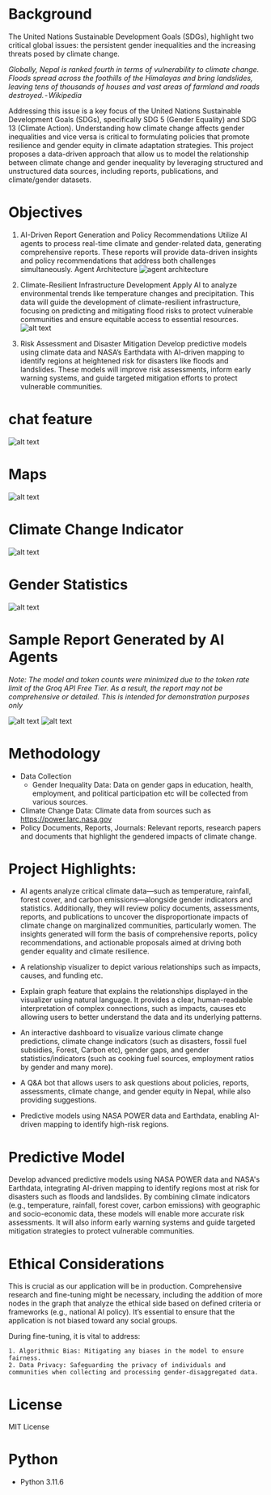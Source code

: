 # Background
The United Nations Sustainable Development Goals (SDGs), highlight two critical global issues: the persistent gender inequalities and the increasing threats posed by climate change. 

_Globally, Nepal is ranked fourth in terms of vulnerability to climate change. Floods spread across the foothills of the Himalayas and bring landslides, leaving tens of thousands of houses and vast areas of farmland and roads destroyed. - Wikipedia_

Addressing this issue is a key focus of the United Nations Sustainable Development Goals (SDGs), specifically SDG 5 (Gender Equality) and SDG 13 (Climate Action). Understanding how climate change affects gender inequalities and vice versa is critical to formulating policies that promote resilience and gender equity in climate adaptation strategies.
This project proposes a data-driven approach that allow us to model the relationship between climate change and gender inequality by leveraging structured and unstructured data sources, including reports, publications, and climate/gender datasets.

# Objectives

1. AI-Driven Report Generation and Policy Recommendations
Utilize AI agents to process real-time climate and gender-related data, generating comprehensive reports. These reports will provide data-driven insights and policy recommendations that address both challenges simultaneously.
    Agent Architecture
    ![agent architecture](screenshot/image-5.png)

2. Climate-Resilient Infrastructure Development
Apply AI to analyze environmental trends like temperature changes and precipitation. This data will guide the development of climate-resilient infrastructure, focusing on predicting and mitigating flood risks to protect vulnerable communities and ensure equitable access to essential resources.
    ![alt text](screenshot/image-2.png)

3. Risk Assessment and Disaster Mitigation
Develop predictive models using climate data and NASA’s Earthdata with AI-driven mapping to identify regions at heightened risk for disasters like floods and landslides. These models will improve risk assessments, inform early warning systems, and guide targeted mitigation efforts to protect vulnerable communities.


# chat feature
![alt text](screenshot/image.png)

# Maps
![alt text](screenshot/image-4.png)

# Climate Change Indicator
![alt text](screenshot/image-1.png)

# Gender Statistics
![alt text](screenshot/image-3.png)

# Sample Report Generated by AI Agents 
_Note: The model and token counts were minimized due to the token rate limit of the Groq API Free Tier. As a result, the report may not be comprehensive or detailed. This is intended for demonstration purposes only_

![alt text](screenshot/image-6.png)
![alt text](screenshot/image-7.png)

# Methodology
- Data Collection
    - Gender Inequality Data: Data on gender gaps in education, health, employment, and political participation etc will be collected from various sources. 
- Climate Change Data: Climate data from sources such as https://power.larc.nasa.gov   
- Policy Documents, Reports, Journals: Relevant reports, research papers and documents that highlight the gendered impacts of climate change.


# Project Highlights:
- AI agents analyze critical climate data—such as temperature, rainfall, forest cover, and carbon emissions—alongside gender indicators and statistics. Additionally, they will review policy documents, assessments, reports, and publications to uncover the disproportionate impacts of climate change on marginalized communities, particularly women. The insights generated will form the basis of comprehensive reports, policy recommendations, and actionable proposals aimed at driving both gender equality and climate resilience.

- A relationship visualizer to depict various relationships such as impacts, causes, and funding etc.

- Explain graph feature that explains the relationships displayed in the visualizer using natural language. It provides a clear, human-readable interpretation of complex connections, such as impacts, causes etc allowing users to better understand the data and its underlying patterns.

- An interactive dashboard to visualize various climate change predictions, climate change indicators (such as disasters, fossil fuel subsidies, Forest, Carbon etc), gender gaps, and gender statistics/indicators (such as cooking fuel sources, employment ratios by gender and many more).

- A Q&A bot that allows users to ask questions about policies, reports, assessments, climate change, and gender equity in Nepal, while also providing suggestions.

- Predictive models using NASA POWER data and Earthdata, enabling AI-driven mapping to identify high-risk regions.


# Predictive Model
Develop advanced predictive models using NASA POWER data and NASA's Earthdata, integrating AI-driven mapping to identify regions most at risk for disasters such as floods and landslides. By combining climate indicators (e.g., temperature, rainfall, forest cover, carbon emissions) with geographic and socio-economic data, these models will enable more accurate risk assessments. It will also inform early warning systems and guide targeted mitigation strategies to protect vulnerable communities.

# Ethical Considerations
This is crucial as our application will be in production. Comprehensive research and fine-tuning might be necessary, including the addition of more nodes in the graph that analyze the ethical side based on defined criteria or frameworks (e.g., national AI policy). It’s essential to ensure that the application is not biased toward any social groups.

During fine-tuning, it is vital to address:

    1. Algorithmic Bias: Mitigating any biases in the model to ensure fairness.
    2. Data Privacy: Safeguarding the privacy of individuals and communities when collecting and processing gender-disaggregated data.

# License
MIT License

# Python
- Python 3.11.6 

